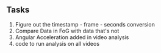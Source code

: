 ## Tasks
1. Figure out the timestamp - frame - seconds conversion
2. Compare Data in FoG with data that's not
3. Angular Acceleration added in video analysis
4. code to run analysis on all videos
